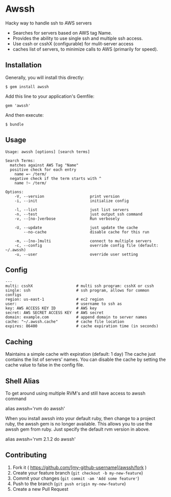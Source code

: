 # Awssh

Hacky way to handle ssh to AWS servers

- Searches for servers based on AWS tag Name.
- Provides the ability to use single ssh and multiple ssh access.
- Use cssh or csshX (configurable) for mulit-server access
- caches list of servers, to minimize calls to AWS (primarily for speed).

## Installation

Generally, you will install this directly:

    $ gem install awssh

Add this line to your application's Gemfile:

    gem 'awssh'

And then execute:

    $ bundle

## Usage

```
Usage: awssh [options] [search terms]

Search Terms:
  matches against AWS Tag "Name"
  positive check for each entry
    name =~ /term/
  negative check if the term starts with ^
    name !~ /term/

Options:
    -V, --version                    print version
    -i, --init                       initialize config

    -l, --list                       just list servers
    -n, --test                       just output ssh command
    -v, --[no-]verbose               Run verbosely

    -U, --update                     just update the cache
        --no-cache                   disable cache for this run

    -m, --[no-]multi                 connect to multiple servers
    -c, --config                     override config file (default: ~/.awssh)
    -u, --user                       override user setting

```

## Config
```
---
multi: csshX                   # multi ssh program: csshX or cssh
single: ssh                    # ssh program, allows for common configs
region: us-east-1              # ec2 region
user:                          # username to ssh as
key: AWS ACCESS KEY ID         # AWS key
secret: AWS SECRET ACCESS KEY  # AWS secret
domain: example.com            # append domain to server names
cache: "~/.awssh.cache"        # cache file location
expires: 86400                 # cache expiration time (in seconds)
```

## Caching

Maintains a simple cache with expiration (default: 1 day)
The cache just contains the list of servers' names.
You can disable the cache by setting the cache value to false in the config file.

## Shell Alias

To get around using multiple RVM's and still have access to awssh command

alias awssh='rvm <rvm version> do awssh'

When you install awssh into your default ruby, then change to a project ruby,
the awssh gem is no longer available. This allows you to use the awssh gem
from ruby. Just specify the default rvm version in <rvm verison> above.

alias awssh='rvm 2.1.2 do awssh'

## Contributing

1. Fork it ( https://github.com/[my-github-username]/awssh/fork )
2. Create your feature branch (`git checkout -b my-new-feature`)
3. Commit your changes (`git commit -am 'Add some feature'`)
4. Push to the branch (`git push origin my-new-feature`)
5. Create a new Pull Request
